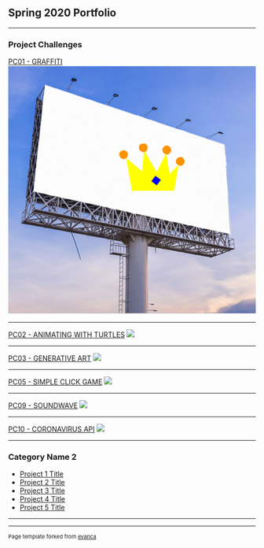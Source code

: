 ## Spring 2020 Portfolio

---

### Project Challenges 

[PC01 - GRAFFITI](/sample_page)
<img src="images/PC01.png?raw=true"/>

---
[PC02 - ANIMATING WITH TURTLES](/pdf/sample_presentation.pdf)
<img src="images/dummy_thumbnail.jpg?raw=true"/>

---
[PC03 - GENERATIVE ART](http://example.com/)
<img src="images/dummy_thumbnail.jpg?raw=true"/>

---
[PC05 - SIMPLE CLICK GAME](http://example.com/)
<img src="images/dummy_thumbnail.jpg?raw=true"/>

---

[PC09 - SOUNDWAVE](http://example.com/)
<img src="images/dummy_thumbnail.jpg?raw=true"/>

---


[PC10 - CORONAVIRUS API](http://example.com/)
<img src="images/dummy_thumbnail.jpg?raw=true"/>

---

### Category Name 2

- [Project 1 Title](http://example.com/)
- [Project 2 Title](http://example.com/)
- [Project 3 Title](http://example.com/)
- [Project 4 Title](http://example.com/)
- [Project 5 Title](http://example.com/)

---




---
<p style="font-size:11px">Page template forked from <a href="https://github.com/evanca/quick-portfolio">evanca</a></p>
<!-- Remove above link if you don't want to attibute -->
